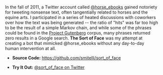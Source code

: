 In the fall of 2011, a Twitter account called [@horse_ebooks](https://twitter.com/horse_ebooks) gained notoriety for tweeting nonsense text, often tangentially related to horses and the equine arts. I participated in a series of heated discussions with coworkers over how the text was being generated -- the ratio of "hits" was far too high to be the result of a simple Markov chain, and while some of the phrases could be found in the [Project Gutenberg](https://www.gutenberg.org/) corpus, many phrases returned zero results in a Google search. **The Sort of Face** was my attempt at creating a bot that mimicked @horse_ebooks without any day-to-day human intervention at all.

* **Source Code:** <https://github.com/smitelli/sort_of_face>

* **Try It Out:** [@sort\_of\_face on Twitter](https://twitter.com/sort_of_face)

